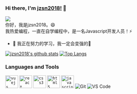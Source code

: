 ### Hi there, I'm [jzsn2018!](#) 👋

![](https://komarev.com/ghpvc/?username=jzsn2018&style=flat-square&color=ff69b4)
<br />
你好，我是jzsn2018。😄
<br />
我热爱编程，一直在自学编程中，是一名Javascript开发人员！⚡
<br />

<!-- - 🔭 我正在开发SpringBoot项目，TODO：AuroraDrive、AuroraPanel -->
- 🌱 我正在努力的学习，我一定会变强的💪
<!-- - 👯 我在寻找志同道合的朋友 -->
<!-- - 💬 通过邮件联系我： -->

<!--
**besscroft/besscroft** is a ✨ _special_ ✨ repository because its `README.md` (this file) appears on your GitHub profile.

Here are some ideas to get you started:

- 🔭 I’m currently working on ...
- 🌱 I’m currently learning ...
- 👯 I’m looking to collaborate on ...
- 🤔 I’m looking for help with ...
- 💬 Ask me about ...
- 📫 How to reach me: ...
- 😄 Pronouns: ...
- ⚡ Fun fact: ...
-->

[![jzsn2018's github stats](https://github-readme-stats.vercel.app/api?username=jzsn2018&count_private=true&show_icons=true&theme=radical)](https://github.com/anuraghazra/github-readme-stats)
[![Top Langs](https://github-readme-stats.vercel.app/api/top-langs/?username=jzsn2018&layout=compact&theme=radical)](https://github.com/anuraghazra/github-readme-stats)

### Languages and Tools

<code><img src=https://devicons.github.io/devicon/devicon.git/icons/vuejs/vuejs-original-wordmark.svg alt=vuejs width="40" height="40"/></code>
<code><img src=https://devicon.dev/devicon.git/icons/react/react-original-wordmark.svg alt=react width="40" height="40"/></code>
<code><img src=https://devicons.github.io/devicon/devicon.git/icons/css3/css3-original-wordmark.svg alt=css3 width="40" height="40"/></code>
<code><img src=https://devicons.github.io/devicon/devicon.git/icons/html5/html5-original-wordmark.svg alt=html5 width="40" height="40"/></code>
<code><img src=https://devicons.github.io/devicon/devicon.git/icons/javascript/javascript-original.svg alt=javascript width="40" height="40"/></code>
![Git](https://img.shields.io/badge/-Git-%23F05032?style=for-the-badge&logo=git&logoColor=%23ffffff)
![VS Code](https://img.shields.io/badge/-VSCode-%23007ACC?style=for-the-badge&logo=visual-studio-code)
